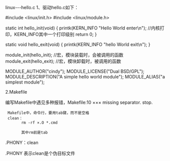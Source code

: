 linux---hello.c
1、驱动hello.c如下：
 
#include <linux/init.h>
#include <linux/module.h>
 
static int hello_init(void)
{
       printk(KERN_INFO "Hello World enter\n"); //内核打印，KERN_INFO其中一个打印级别
       return 0;
}
 
static void hello_exit(void)
{
       printk(KERN_INFO "hello World exit\n");
}
 
module_init(hello_init); //宏，模块装载时，会被调用的函数
module_exit(hello_exit); //宏，模块卸载时，被调用的函数
 
MODULE_AUTHOR("cindy");
MODULE_LICENSE("Dual BSD/GPL");
MODULE_DESCRIPTION("A simple hello world module");
MODULE_ALIAS("a simplest module");
 
2.Makefile
 
  编写Makefile中遇见多种报错，Makefile:10 ××× missing separator. stop.
  
     Makefile中，命令行，要用tab键，而不是空格
     clean：
           rm -rf ×.O *.cmd
           
           其中rm前是tab
           
           
  .PHONY：clean         
           
  .PHONY 表示clean是个伪目标文件
